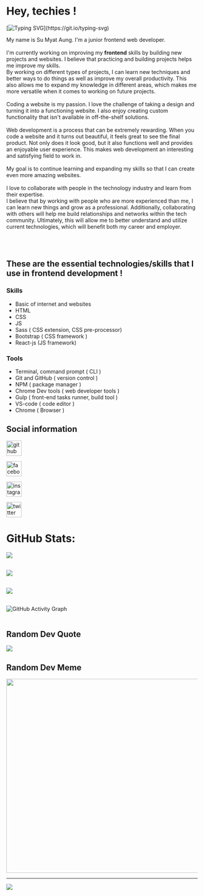 # Hey, techies !

[![Typing SVG](https://readme-typing-svg.herokuapp.com?color=%2336BCF7&lines=Welcome+to+Su+Myat+Aung's+profile!)](https://git.io/typing-svg)

My name is Su Myat Aung. I'm a junior frontend web developer.
<br/>
<br/>
I'm currently working on improving my **frontend** skills by building new projects and websites. I believe that practicing and building projects helps me improve my skills.
<br/>
By working on different types of projects, I can learn new techniques and better ways to do things as well as improve my overall productivity. This also allows me to expand my knowledge in different areas, which makes me more versatile when it comes to working on future projects.
<br/>
<br/>
Coding a website is my passion. I love the challenge of taking a design and turning it into a functioning website. I also enjoy creating custom functionality that isn't available in off-the-shelf solutions.
<br/>
<br/>
Web development is a process that can be extremely rewarding. When you code a website and it turns out beautiful, it feels great to see the final product. Not only does it look good, but it also functions well and provides an enjoyable user experience. This makes web development an interesting and satisfying field to work in.
<br/>
<br/>
My goal is to continue learning and expanding my skills so that I can create even more amazing websites.
<br/>
<br/>
I love to collaborate with people in the technology industry and learn from their expertise.
<br/>
I believe that by working with people who are more experienced than me, I can learn new things and grow as a professional. Additionally, collaborating with others will help me build relationships and networks within the tech community. Ultimately, this will allow me to better understand and utilize current technologies, which will benefit both my career and employer.

<br/>
<br/>

## These are the essential technologies/skills that I use in frontend development !

### Skills 
- Basic of internet and websites
- HTML 
- CSS 
- JS 
- Sass ( CSS extension, CSS pre-processor)
- Bootstrap ( CSS framework )
- React-js (JS framework)

### Tools
- Terminal, command prompt ( CLI )
- Git and GitHub ( version control )
- NPM ( package manager )
- Chrome Dev tools ( web developer tools )
- Gulp ( front-end tasks runner, build tool )
- VS-code ( code editor )
- Chrome ( Browser )

## Social information

[<img src='https://cdn.jsdelivr.net/npm/simple-icons@3.0.1/icons/github.svg' alt='github' height='40'>](https://github.com/sumyat-aung) 

[<img src='https://cdn.jsdelivr.net/npm/simple-icons@3.0.1/icons/facebook.svg' alt='facebook' height='40'>](https://www.facebook.com/sumyataung2004)

[<img src='https://cdn.jsdelivr.net/npm/simple-icons@3.0.1/icons/instagram.svg' alt='instagram' height='40'>](https://www.instagram.com/sumyataung_2004/) 

[<img src='https://cdn.jsdelivr.net/npm/simple-icons@3.0.1/icons/twitter.svg' alt='twitter' height='40'>](https://twitter.com/SuMyatAung158)  


#  GitHub Stats:

![](https://github-readme-stats.vercel.app/api?username=sumyat-aung&theme=dark&hide_border=true&include_all_commits=true&count_private=true)<br/><br/>

![](https://github-readme-streak-stats.herokuapp.com/?user=sumyat-aung&theme=dark&hide_border=true)<br/> <br/>

![](https://github-readme-stats.vercel.app/api/top-langs/?username=sumyat-aung&theme=dark&hide_border=true&include_all_commits=true&count_private=true&layout=compact) <br/> <br/>

![GitHub Activity Graph](https://activity-graph.herokuapp.com/graph?username=sumyat-aung)   <br/> <br/>


##  Random Dev Quote
![](https://quotes-github-readme.vercel.app/api?type=horizontal&theme=dark) <br/>


##  Random Dev Meme
<img src="https://random-memer.herokuapp.com/" width="512px"/>  <br/>

---

[![](https://visitcount.itsvg.in/api?id=sumyat-aung&label=Profile%20Views&color=12&icon=0&pretty=true)](https://visitcount.itsvg.in)


